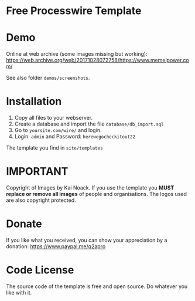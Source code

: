 # Free Processwire Template

# Demo

Online at web archive (some images missing but working): https://web.archive.org/web/20171028072758/https://www.memelpower.com/

See also folder `demos/screenshots`.


# Installation 

1. Copy all files to your webserver.
2. Create a database and import the file `database/db_import.sql`
3. Go to `yoursite.com/wire/` and login. 
4. Login: `admin` and Password: `herewegocheckitout22`

The template you find in `site/templates`


# IMPORTANT

Copyright of Images by Kai Noack. If you use the template you **MUST replace or remove all images** of people and organisations. 
The logos used are also copyright protected. 


# Donate

If you like what you received, you can show your appreciation by a donation: https://www.paypal.me/q2apro


# Code License 

The source code of the template is free and open source. Do whatever you like with it. 
